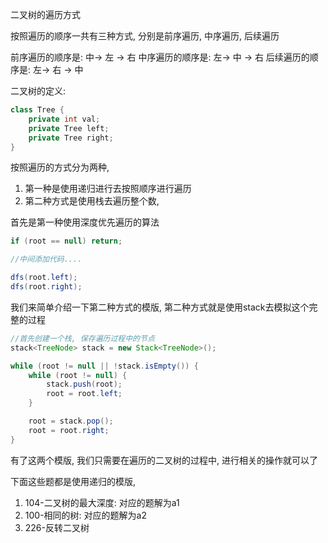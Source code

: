 二叉树的遍历方式

按照遍历的顺序一共有三种方式, 分别是前序遍历, 中序遍历, 后续遍历

前序遍历的顺序是: 中-> 左 -> 右
中序遍历的顺序是: 左-> 中 -> 右
后续遍历的顺序是: 左-> 右 -> 中

二叉树的定义:
```java
class Tree {
    private int val;
    private Tree left;
    private Tree right;
}
```

按照遍历的方式分为两种, 
1. 第一种是使用递归进行去按照顺序进行遍历
2. 第二种方式是使用栈去遍历整个数,

首先是第一种使用深度优先遍历的算法
```java
if (root == null) return;

//中间添加代码....

dfs(root.left);
dfs(root.right);
```


我们来简单介绍一下第二种方式的模版, 第二种方式就是使用stack去模拟这个完整的过程
```java
//首先创建一个栈, 保存遍历过程中的节点
stack<TreeNode> stack = new Stack<TreeNode>();

while (root != null || !stack.isEmpty()) {
    while (root != null) {
        stack.push(root);
        root = root.left;
    }

    root = stack.pop();
    root = root.right;
}
```

有了这两个模版, 我们只需要在遍历的二叉树的过程中, 进行相关的操作就可以了

下面这些题都是使用递归的模版, 
1. 104-二叉树的最大深度: 对应的题解为a1
2. 100-相同的树: 对应的题解为a2
3. 226-反转二叉树